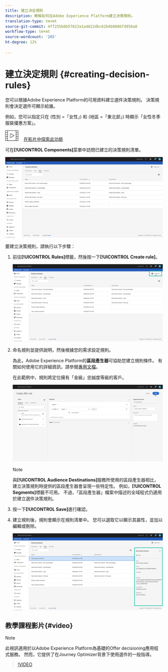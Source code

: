 ```yaml
---
title: 建立決定規則
description: 瞭解如何在Adobe Experience Platform建立決策規則。
translation-type: tm+mt
source-git-commit: 4ff255b6b57823a1a4622dbc62b4b8886fd956a0
workflow-type: tm+mt
source-wordcount: '265'
ht-degree: 12%

---
```


# 建立決定規則 {#creating-decision-rules}

您可以根據Adobe Experience Platform的可用資料建立選件決策規則。 決策規則會決定選件可顯示給誰。

例如，您可以指定只在 (性別 =「女性」) 和 (地區 =「東北部」) 時顯示「女性冬季服裝優惠方案」。

![](../assets/do-not-localize/how-to-video.png) [在影片中探索此功能](#video)

可在&#x200B;**[!UICONTROL Components]**&#x200B;菜單中訪問已建立的決策規則清單。

![](../assets/decision_rules_list.png)

要建立決策規則，請執行以下步驟：

1. 前往&#x200B;**[!UICONTROL Rules]**&#x200B;標籤，然後按一下&#x200B;**[!UICONTROL Create rule]**。

   ![](../assets/offers_decision_rule_creation.png)

1. 命名規則並提供說明，然後根據您的需求設定規則。

   為此，Adobe Experience Platform的&#x200B;**區段產生器**&#x200B;可協助您建立規則條件。 有關如何使用它的詳細資訊，請參閱[專用文檔](https://docs.adobe.com/content/help/en/experience-platform/segmentation/ui/segment-builder.html)。

   在此範例中，規則將定位擁有「金級」忠誠度等級的客戶。

   ![](../assets/offers_decision_rule_creation_segment.png)

   >[!NOTE]
   >
   >與&#x200B;**[!UICONTROL Audience Destinations]**&#x200B;服務所使用的區段產生器相比，建立決策規則時提供的區段產生器會呈現一些特定性。 例如，**[!UICONTROL Segments]**&#x200B;標籤不可用。 不過，「區段產生器」檔案中描述的全域程式仍適用於建立選件決策規則。

1. 按一下&#x200B;**[!UICONTROL Save]**&#x200B;進行確認。

1. 建立規則後，規則會顯示在規則清單中。 您可以選取它以顯示其屬性，並加以編輯或刪除。

   ![](../assets/rule_created.png)

## 教學課程影片{#video}

>[!NOTE]
>
>此視訊適用於以Adobe Experience Platform為基礎的Offer decisioning應用程式服務。 然而，它提供了在Journey Optimizer背景下使用選件的一般指導。

>[!VIDEO](https://video.tv.adobe.com/v/329373?quality=12)
